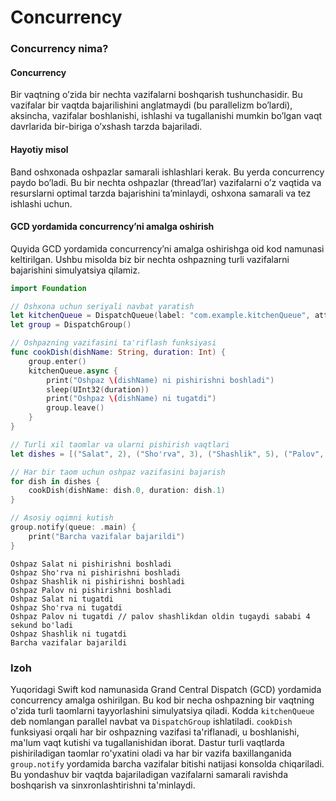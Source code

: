 # Concurrency

### Concurrency nima?

#### Concurrency

Bir vaqtning o’zida bir nechta vazifalarni boshqarish tushunchasidir. Bu vazifalar bir vaqtda bajarilishini anglatmaydi (bu parallelizm bo’lardi), aksincha, vazifalar boshlanishi, ishlashi va tugallanishi mumkin bo’lgan vaqt davrlarida bir-biriga o’xshash tarzda bajariladi.

#### Hayotiy misol

Band oshxonada oshpazlar samarali ishlashlari kerak. Bu yerda concurrency paydo bo’ladi. Bu bir nechta oshpazlar (thread’lar) vazifalarni o’z vaqtida va resurslarni optimal tarzda bajarishini ta’minlaydi, oshxona samarali va tez ishlashi uchun.

#### GCD yordamida concurrency’ni amalga oshirish

Quyida GCD yordamida concurrency’ni amalga oshirishga oid kod namunasi keltirilgan. Ushbu misolda biz bir nechta oshpazning turli vazifalarni bajarishini simulyatsiya qilamiz.

```swift
import Foundation

// Oshxona uchun seriyali navbat yaratish
let kitchenQueue = DispatchQueue(label: "com.example.kitchenQueue", attributes: .concurrent)
let group = DispatchGroup()

// Oshpazning vazifasini ta'riflash funksiyasi
func cookDish(dishName: String, duration: Int) {
    group.enter()
    kitchenQueue.async {
        print("Oshpaz \(dishName) ni pishirishni boshladi")
        sleep(UInt32(duration))
        print("Oshpaz \(dishName) ni tugatdi")
        group.leave()
    }
}

// Turli xil taomlar va ularni pishirish vaqtlari
let dishes = [("Salat", 2), ("Sho'rva", 3), ("Shashlik", 5), ("Palov", 4)]

// Har bir taom uchun oshpaz vazifasini bajarish
for dish in dishes {
    cookDish(dishName: dish.0, duration: dish.1)
}

// Asosiy oqimni kutish
group.notify(queue: .main) {
    print("Barcha vazifalar bajarildi")
}
```

```
Oshpaz Salat ni pishirishni boshladi 
Oshpaz Sho'rva ni pishirishni boshladi
Oshpaz Shashlik ni pishirishni boshladi
Oshpaz Palov ni pishirishni boshladi
Oshpaz Salat ni tugatdi
Oshpaz Sho'rva ni tugatdi
Oshpaz Palov ni tugatdi // palov shashlikdan oldin tugaydi sababi 4 sekund bo'ladi
Oshpaz Shashlik ni tugatdi
Barcha vazifalar bajarildi
```

### Izoh

Yuqoridagi Swift kod namunasida Grand Central Dispatch (GCD) yordamida concurrency amalga oshirilgan. Bu kod bir necha oshpazning bir vaqtning o'zida turli taomlarni tayyorlashini simulyatsiya qiladi. Kodda `kitchenQueue` deb nomlangan parallel navbat va `DispatchGroup` ishlatiladi. `cookDish` funksiyasi orqali har bir oshpazning vazifasi ta'riflanadi, u boshlanishi, ma'lum vaqt kutishi va tugallanishidan iborat. Dastur turli vaqtlarda pishiriladigan taomlar ro'yxatini oladi va har bir vazifa baxillanganida `group.notify` yordamida barcha vazifalar bitishi natijasi konsolda chiqariladi. Bu yondashuv bir vaqtda bajariladigan vazifalarni samarali ravishda boshqarish va sinxronlashtirishni ta'minlaydi.

